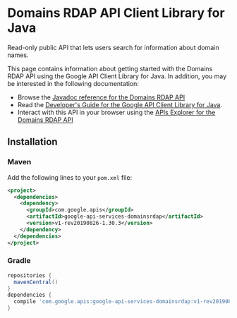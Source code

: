 # Domains RDAP API Client Library for Java

Read-only public API that lets users search for information about domain names.

This page contains information about getting started with the Domains RDAP API
using the Google API Client Library for Java. In addition, you may be interested
in the following documentation:

* Browse the [Javadoc reference for the Domains RDAP API][javadoc]
* Read the [Developer's Guide for the Google API Client Library for Java][google-api-client].
* Interact with this API in your browser using the [APIs Explorer for the Domains RDAP API][api-explorer]

## Installation

### Maven

Add the following lines to your `pom.xml` file:

```xml
<project>
  <dependencies>
    <dependency>
      <groupId>com.google.apis</groupId>
      <artifactId>google-api-services-domainsrdap</artifactId>
      <version>v1-rev20190826-1.30.3</version>
    </dependency>
  </dependencies>
</project>
```

### Gradle

```gradle
repositories {
  mavenCentral()
}
dependencies {
  compile 'com.google.apis:google-api-services-domainsrdap:v1-rev20190826-1.30.3'
}
```

[javadoc]: https://googleapis.dev/java/google-api-services-domainsrdap/latest/index.html
[google-api-client]: https://github.com/googleapis/google-api-java-client/
[api-explorer]: https://developers.google.com/apis-explorer/#p/domainsrdap/v1/
